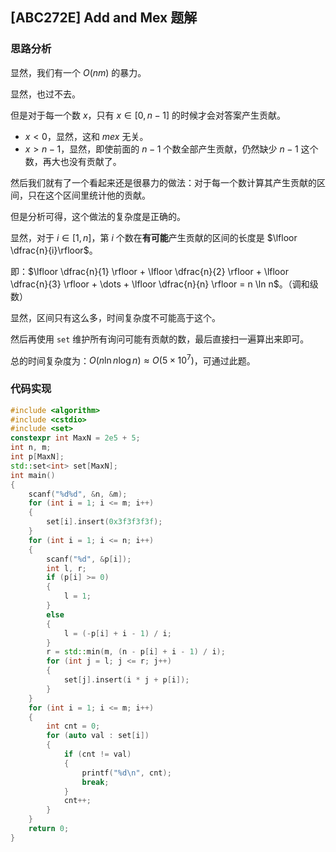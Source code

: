 ## [ABC272E] Add and Mex 题解

### 思路分析

显然，我们有一个 $O(nm)$ 的暴力。

显然，也过不去。

但是对于每一个数 $x$，只有 $x \in [0, n - 1]$ 的时候才会对答案产生贡献。

- $x < 0$，显然，这和 $mex$ 无关。
- $x > n - 1$，显然，即使前面的 $n - 1$ 个数全部产生贡献，仍然缺少 $n - 1$ 这个数，再大也没有贡献了。

然后我们就有了一个看起来还是很暴力的做法：对于每一个数计算其产生贡献的区间，只在这个区间里统计他的贡献。

但是分析可得，这个做法的复杂度是正确的。

显然，对于 $i \in [1, n]$，第 $i$ 个数在**有可能**产生贡献的区间的长度是 $\lfloor \dfrac{n}{i}\rfloor$。

即：$\lfloor \dfrac{n}{1} \rfloor + \lfloor \dfrac{n}{2} \rfloor + \lfloor \dfrac{n}{3} \rfloor + \dots + \lfloor \dfrac{n}{n} \rfloor = n \ln n$。（调和级数）

显然，区间只有这么多，时间复杂度不可能高于这个。

然后再使用 `set` 维护所有询问可能有贡献的数，最后直接扫一遍算出来即可。

总的时间复杂度为：$O(n \ln n \log n) \approx O(5 \times 10 ^ 7)$，可通过此题。

### 代码实现

```cpp
#include <algorithm>
#include <cstdio>
#include <set>
constexpr int MaxN = 2e5 + 5;
int n, m;
int p[MaxN];
std::set<int> set[MaxN];
int main()
{
    scanf("%d%d", &n, &m);
    for (int i = 1; i <= m; i++)
    {
        set[i].insert(0x3f3f3f3f);
    }
    for (int i = 1; i <= n; i++)
    {
        scanf("%d", &p[i]);
        int l, r;
        if (p[i] >= 0)
        {
            l = 1;
        }
        else
        {
            l = (-p[i] + i - 1) / i;
        }
        r = std::min(m, (n - p[i] + i - 1) / i);
        for (int j = l; j <= r; j++)
        {
            set[j].insert(i * j + p[i]);
        }
    }
    for (int i = 1; i <= m; i++)
    {
        int cnt = 0;
        for (auto val : set[i])
        {
            if (cnt != val)
            {
                printf("%d\n", cnt);
                break;
            }
            cnt++;
        }
    }
    return 0;
}
```

